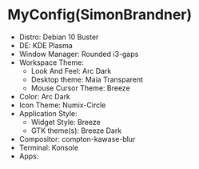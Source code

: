 <h1>MyConfig(SimonBrandner)</h1>

+ Distro: Debian 10 Buster
+ DE: KDE Plasma
+ Window Manager: Rounded i3-gaps
+ Workspace Theme:
    + Look And Feel: Arc Dark
    + Desktop theme: Maia Transparent
    + Mouse Cursor Theme: Breeze
+ Color: Arc Dark
+ Icon Theme: Numix-Circle
+ Application Style:
    + Widget Style: Breeze
    + GTK theme(s): Breeze Dark
+ Compositor: compton-kawase-blur
+ Terminal: Konsole
+ Apps:
